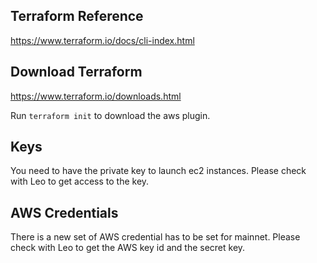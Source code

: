 ## Terraform Reference ##
https://www.terraform.io/docs/cli-index.html

## Download Terraform ##
https://www.terraform.io/downloads.html

Run ```terraform init``` to download the aws plugin.

## Keys
You need to have the private key to launch ec2 instances.
Please check with Leo to get access to the key.

## AWS Credentials
There is a new set of AWS credential has to be set for mainnet.
Please check with Leo to get the AWS key id and the secret key.
